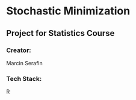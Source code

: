 <body>

# Stochastic Minimization
## Project for Statistics Course
### Creator:
Marcin Serafin
### Tech Stack:
R


</body>
